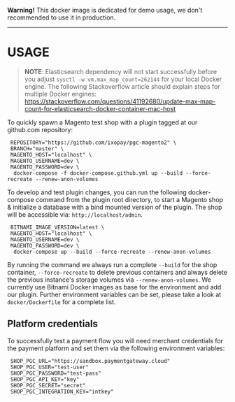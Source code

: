 **Warning!** This docker image is dedicated for demo usage, we don't recommended to use it in production.

---

# USAGE

> **NOTE**: Elasticsearch dependency will not start successfully before you adjust `sysctl -w vm.max_map_count=262144` for your local Docker engine.
> The following Stackoverflow article should explain steps for multiple Docker engines:
> https://stackoverflow.com/questions/41192680/update-max-map-count-for-elasticsearch-docker-container-mac-host

To quickly spawn a Magento test shop with a plugin tagged at our github.com repository:

```
 REPOSITORY="https://github.com/ixopay/pgc-magento2" \
 BRANCH="master" \
 MAGENTO_HOST="localhost" \
 MAGENTO_USERNAME=dev \
 MAGENTO_PASSWORD=dev \
  docker-compose -f docker-compose.github.yml up --build --force-recreate --renew-anon-volumes
```

To develop and test plugin changes, you can run the following docker-compose command from the plugin root directory, to start a Magento shop &
initialize a database with a bind mounted version of the plugin. The shop will be accessible via: `http://localhost/admin`.

```
 BITNAMI_IMAGE_VERSION=latest \
 MAGENTO_HOST="localhost" \
 MAGENTO_USERNAME=dev \
 MAGENTO_PASSWORD=dev \
  docker-compose up --build --force-recreate --renew-anon-volumes
```

By running the command we always run a complete `--build` for the shop container, `--force-recreate` to delete previous containers  and always delete
the previous instance's storage volumes via `--renew-anon-volumes`. We currently use Bitnami Docker images as base for the environment and add our plugin.
Further environment variables can be set, please take a look at `docker/Dockerfile` for a complete list.

## Platform credentials

To successfully test a payment flow you will need merchant credentials for the payment platform and set them via the following environment variables:

```
 SHOP_PGC_URL="https://sandbox.paymentgateway.cloud"
 SHOP_PGC_USER="test-user"
 SHOP_PGC_PASSWORD="test-pass"
 SHOP_PGC_API_KEY="key"
 SHOP_PGC_SECRET="secret"
 SHOP_PGC_INTEGRATION_KEY="intkey"
```